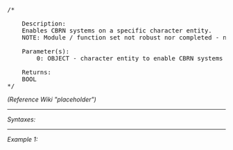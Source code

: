 <pre>/*

	Description:
	Enables CBRN systems on a specific character entity.
	NOTE: Module / function set not robust nor completed - not recommended for usage at this stage!

	Parameter(s):
		0: OBJECT - character entity to enable CBRN systems on

	Returns:
	BOOL
*/</pre>

*(Reference Wiki "placeholder")*


---
*Syntaxes:*

<!-- [] call `BIN_fnc_CBRNCharacterAdd` -->

---
*Example 1:*

<!-- 
```sqf
[] call BIN_fnc_CBRNCharacterAdd;
``` -->